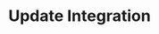 ---
title: Update Integration
excerpt: Update integration
api:
  file: botpress-api.json
  operationId: updateIntegration
deprecated: false
hidden: false
metadata:
  title: ''
  description: ''
  robots: index
next:
  description: ''
---